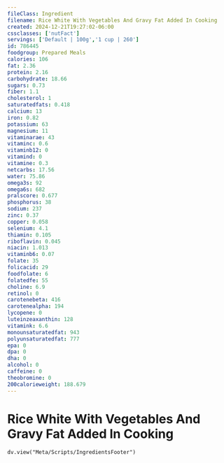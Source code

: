 ```yaml
---
fileClass: Ingredient
filename: Rice White With Vegetables And Gravy Fat Added In Cooking
created: 2024-12-21T19:27:02-06:00
cssclasses: ['nutFact']
servings: ['Default | 100g','1 cup | 260']
id: 786445
foodgroup: Prepared Meals
calories: 106
fat: 2.36
protein: 2.16
carbohydrate: 18.66
sugars: 0.73
fiber: 1.1
cholesterol: 1
saturatedfats: 0.418
calcium: 13
iron: 0.82
potassium: 63
magnesium: 11
vitaminarae: 43
vitaminc: 0.6
vitaminb12: 0
vitamind: 0
vitamine: 0.3
netcarbs: 17.56
water: 75.86
omega3s: 92
omega6s: 682
pralscore: 0.677
phosphorus: 38
sodium: 237
zinc: 0.37
copper: 0.058
selenium: 4.1
thiamin: 0.105
riboflavin: 0.045
niacin: 1.013
vitaminb6: 0.07
folate: 35
folicacid: 29
foodfolate: 6
folatedfe: 55
choline: 6.9
retinol: 0
carotenebeta: 416
carotenealpha: 194
lycopene: 0
luteinzeaxanthin: 128
vitamink: 6.6
monounsaturatedfat: 943
polyunsaturatedfat: 777
epa: 0
dpa: 0
dha: 0
alcohol: 0
caffeine: 0
theobromine: 0
200calorieweight: 188.679
---
```


# Rice White With Vegetables And Gravy Fat Added In Cooking

```dataviewjs
dv.view("Meta/Scripts/IngredientsFooter")
```